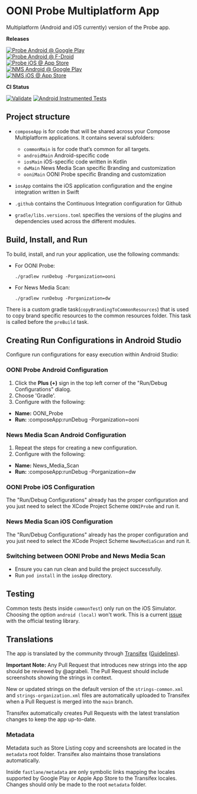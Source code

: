 # OONI Probe Multiplatform App

Multiplatform (Android and iOS currently) version of the Probe app.

**Releases**

[![Probe Android @ Google Play](https://img.shields.io/endpoint?color=2D638B&logo=google-play&logoColor=8DD8F8&url=https%3A%2F%2Fplay.cuzi.workers.dev%2Fplay%3Fi%3Dorg.openobservatory.ooniprobe%26gl%3DUS%26hl%3Den%26l%3DProbe%2520Android%2520%2540%2520Google%2520Play%26m%3D%24version)](https://play.google.com/store/apps/details?id=org.openobservatory.ooniprobe)<br/>
[![Probe Android @ F-Droid](https://img.shields.io/f-droid/v/org.openobservatory.ooniprobe?logo=fdroid&logoColor=8DD8F8&label=Probe%20Android%20%40%20F-Droid&color=2D638B)](https://f-droid.org/en/packages/org.openobservatory.ooniprobe/)<br/>
[![Probe iOS @ App Store](https://img.shields.io/itunes/v/1199566366?logo=appstore&logoColor=8DD8F8&label=Probe%20iOS%20%40%20App%20Store&color=2D638B)](https://apps.apple.com/us/app/ooni-probe/id1199566366)<br/>
[![NMS Android @ Google Play](https://img.shields.io/endpoint?color=D32625&logo=google-play&logoColor=D32625&url=https%3A%2F%2Fplay.cuzi.workers.dev%2Fplay%3Fi%3Dcom.dw.ooniprobe%26gl%3DDE%26hl%3Den%26l%3DNMS%2520Android%2520%2540%2520Google%2520Play%26m%3D%24version)](https://play.google.com/store/apps/details?id=com.dw.ooniprobe)</br>
[![NMS iOS @ App Store](https://img.shields.io/itunes/v/6738992797?logo=appstore&logoColor=D32625&label=NMS%20iOS%20%40%20App%20Store&color=D32625)](https://apps.apple.com/us/app/news-media-scan/id6738992797)

**CI Status**

[![Validate](https://github.com/ooni/probe-multiplatform/actions/workflows/validate.yml/badge.svg)](https://github.com/ooni/probe-multiplatform/actions/workflows/validate.yml)
[![Android Instrumented Tests](https://github.com/ooni/probe-multiplatform/actions/workflows/instrumented-tests.yml/badge.svg)](https://github.com/ooni/probe-multiplatform/actions/workflows/instrumented-tests.yml)

## Project structure

* `composeApp` is for code that will be shared across your Compose Multiplatform applications.
  It contains several subfolders:
  - `commonMain` is for code that’s common for all targets.
  - `androidMain` Android-specific code
  - `iosMain` iOS-specific code written in Kotlin
  - `dwMain` News Media Scan specific Branding and customization
  - `ooniMain` OONI Probe specific Branding and customization

* `iosApp` contains the iOS application configuration and the engine integration written in Swift

* `.github` contains the Continuous Integration configuration for Github

* `gradle/libs.versions.toml` specifies the versions of the plugins and dependencies used across
  the different modules.

## Build, Install, and Run

To build, install, and run your application, use the following commands:

- For OONI Probe:
  ```
  ./gradlew runDebug -Porganization=ooni
  ```

- For News Media Scan:
  ```
  ./gradlew runDebug -Porganization=dw
  ```

There is a custom gradle task(`copyBrandingToCommonResources`) that is used to copy brand specific
resources to the common resources folder. This task is called before the `preBuild` task.

## Creating Run Configurations in Android Studio

Configure run configurations for easy execution within Android Studio:

### OONI Probe Android Configuration

1. Click the **Plus (+)** sign in the top left corner of the "Run/Debug Configurations" dialog.
2. Choose 'Gradle'.
3. Configure with the following:
- **Name:** OONI_Probe
- **Run:** :composeApp:runDebug -Porganization=ooni

### News Media Scan Android Configuration

1. Repeat the steps for creating a new configuration.
2. Configure with the following:
- **Name:** News_Media_Scan
- **Run:** :composeApp:runDebug -Porganization=dw

### OONI Probe iOS Configuration

The "Run/Debug Configurations" already has the proper configuration and you just need to select the
XCode Project Scheme `OONIProbe` and run it.

### News Media Scan iOS Configuration

The "Run/Debug Configurations" already has the proper configuration and you just need to select the
XCode Project Scheme `NewsMediaScan` and run it.

### Switching between OONI Probe and News Media Scan

- Ensure you can run clean and build the project successfully.
- Run `pod install` in the `iosApp` directory.

## Testing

Common tests (tests inside `commonTest`) only run on the iOS Simulator.
Choosing the option `android (local)` won't work. This is a current
[issue](https://www.jetbrains.com/help/kotlin-multiplatform-dev/compose-test.html#f03e048) with
the official testing library.

## Translations

The app is translated by the community through [Transifex](https://www.transifex.com/otf/ooniprobe/)
([Guidelines](https://github.com/ooni/translations/blob/master/Guidelines%20for%20OONI%20Probe.md)).

**Important Note:** Any Pull Request that introduces new strings into the app should be
reviewed by @agrabeli. The Pull Request should include screenshots showing the strings in context.

New or updated strings on the default version of the `strings-common.xml` and
`strings-organization.xml` files are automatically uploaded to Transifex when a Pull Request is
merged into the `main` branch.

Transifex automatically creates Pull Requests with the latest translation changes to keep the app
up-to-date.

### Metadata

Metadata such as Store Listing copy and screenshots are located in the `metadata` root folder.
Transifex also maintains those translations automatically.

Inside `fastlane/metadata` are only symbolic links mapping the locales supported by Google Play or
Apple App Store to the Transifex locales. Changes should only be made to the root `metadata` folder.
